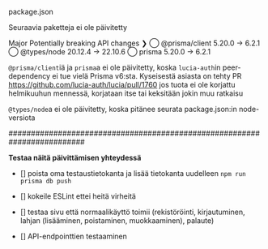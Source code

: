 package.json

Seuraavia paketteja ei ole päivitetty

Major Potentially breaking API changes
❯ ◯ @prisma/client 5.20.0 → 6.2.1
◯ @types/node 20.12.4 → 22.10.6
◯ prisma 5.20.0 → 6.2.1

`@prisma/client`iä ja `prisma`a ei ole päivitetty, koska `lucia-auth`in peer-dependency ei tue vielä Prisma v6:sta. Kyseisestä asiasta on tehty PR https://github.com/lucia-auth/lucia/pull/1760 jos tuota ei ole korjattu helmikuuhun mennessä, korjataan itse tai keksitään jokin muu ratkaisu

`@types/node`a ei ole päivitetty, koska pitänee seurata package.json:in node-versiota

#########################################################################

**Testaa näitä päivittämisen yhteydessä**

- [] poista oma testaustietokanta ja lisää tietokanta uudelleen `npm run prisma db push`

- [] kokeile ESLint ettei heitä virheitä

- [] testaa sivu että normaalikäyttö toimii (rekistöröinti, kirjautuminen, lahjan (lisääminen, poistaminen, muokkaaminen), palaute)

- [] API-endpointtien testaaminen
